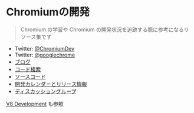 # Chromiumの開発

> Chromium の学習や Chromium の開発状況を追跡する際に参考になるリソース集です

- Twitter: [@ChromiumDev](https://twitter.com/ChromiumDev)
- Twitter: [@googlechrome](https://twitter.com/googlechrome)
- [ブログ](https://blog.chromium.org)
- [コード検索](https://cs.chromium.org/)
- [ソースコード](https://cs.chromium.org/chromium/src/)
- [開発カレンダーとリリース情報](https://www.chromium.org/developers/calendar)
- [ディスカッショングループ](http://www.chromium.org/developers/discussion-groups)

[V8 Development](v8-development.md) も参照